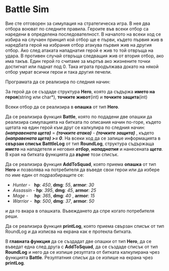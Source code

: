 # **Battle Sim**

Вие сте отговорен за симулация на стратегическа игра. В нея два отбора воюват по следните правила. Героите във всеки отбор са наредени в определена последователност. В началото на всеки ход се избира на случаен принцип кой отбор ще е първи, където първия жив в наредбата герой на избрания отбор атакува първия жив на другия отбор. Ако след атаката нападнатия герой е жив то той отвръща на удара. В противен случай отвръща следващия жив от втория отбор, ако има такъв. Един герой го считаме за мъртъв ако жизнените точки достигнат или паднат под 0. Така играта продължава докато на някой отбор умрат всички герои и така другия печели.

Програмата да се реализира по следния начин:

За герой да се създаде структура **Hero**, която да съдържа **името на героя**(string или char*), **точките живот**(int) и **точките защита**(int)

Всеки отбор да се реализира в **опашка** от тип **Hero**.

Да се реализира функция **Battle**, която по подадени две опашки да реализира симулацията на битката по описания начин по-горе, където щетата на един герой към друг се калкулира по следния начин: ***(направената щета)*** = ***(точките атака)*** - ***(точките защита)*** , където ***(направената щета) >= 0***. На всеки ход да се запише информацията в **свързан списък BatttleLog** от тип **RoundLog**, структура съдържаща ***името*** на нападетеля и неговия ***отбор***, ***нападнатия*** и нанесената ***щета***. В края на битката функцията да ***върне*** този списък.

Да се реализира функция **AddToSquad**, която приема **опашка** от тип **Hero** и позволява на потребителя да въведе свои герои или да избере по име един от подразбиращите се:

* *Hunter* - &nbsp;&nbsp;**hp**: *450*, **dmg**: *55*, **armor**: *30*
* *Assassin* - **hp**: *395*, **dmg**: *45*, **armor**: *25*
* *Mage* - &nbsp;&nbsp;&nbsp;&nbsp;**hp**: *365*, **dmg**: *40* , **armor**: *15* 
* *Warrior* - &nbsp;**hp**: *500*, **dmg**: *37*, **armor**: *50*

и да го вкара в опашката. Въвеждането да спре когато потребителя реши.

Да се реализира функция **printLog**, която приема свързан списък от тип RoundLog и да изписва на екрана как е протекла битката.

В **главната функция** да се създадат две опашки от тип **Hero**, да се въведат една след друга с **AddToSquad**, да се създаде списък от тип **RoundLog** и него да се изпише резултата от битката калкулирана чрез функцията **Battle**. Резултатния списък да се изпише на екрана чрез **printLog**.